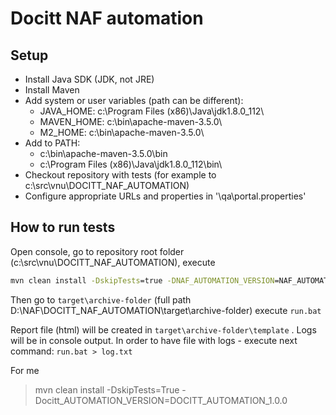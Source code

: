 # Docitt NAF automation

## Setup

- Install Java SDK (JDK, not JRE)
- Install Maven
- Add system or user variables (path can be different):
  -  JAVA_HOME: c:\Program Files (x86)\Java\jdk1.8.0_112\
  -  MAVEN_HOME: c:\bin\apache-maven-3.5.0\
  -  M2_HOME: c:\bin\apache-maven-3.5.0\
- Add to PATH:
  -  c:\bin\apache-maven-3.5.0\bin
  -  c:\Program Files (x86)\Java\jdk1.8.0_112\bin\    
- Checkout repository with tests (for example to c:\src\vnu\DOCITT_NAF_AUTOMATION\)
- Configure appropriate URLs and properties in '\qa\portal.properties'

## How to run tests

Open console, go to repository root folder (c:\src\vnu\DOCITT_NAF_AUTOMATION\), execute

``` cmd
mvn clean install -DskipTests=true -DNAF_AUTOMATION_VERSION=NAF_AUTOMATION_1.0.0
```

Then go to `target\archive-folder` (full path D:\NAF\DOCITT_NAF_AUTOMATION\target\archive-folder\)
execute `run.bat`

Report file (html) will be created in `target\archive-folder\template` . Logs will be in console output. In order to have file with logs - execute next command: `run.bat > log.txt`


For me

>mvn clean install -DskipTests=True -Docitt_AUTOMATION_VERSION=DOCITT_AUTOMATION_1.0.0
